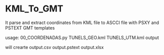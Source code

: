 # KML_To_GMT
It parse and extract coordinates from KML file to ASCCI file with PSXY and PSTEXT GMT templates

usage:
00_COORDENADAS.py TUNELS_GEO.kml TUNELS_UTM.kml output

will crearte
output.csv
output.pstext
output.xlsx

